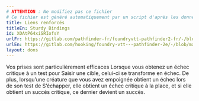 ```yaml
---
# ATTENTION : Ne modifiez pas ce fichier
# Ce fichier est généré automatiquement par un script d'après les données du module Foundry VTT officiel et de sa traduction
title: Liens renforcés
titleEn: Sturdy Bindings
id: XOAtP64xiSRIofsY
urlFr: https://gitlab.com/pathfinder-fr/foundryvtt-pathfinder2-fr/-/blob/master/data/feats/XOAtP64xiSRIofsY.htm
urlEn: https://gitlab.com/hooking/foundry-vtt---pathfinder-2e/-/blob/master/packs/data/feats.db/sturdy-bindings.json
layout: dons
---
```

Vos prises sont particulièrement efficaces Lorsque vous obtenez un échec critique à un test pour Saisir une cible, celui-ci se transforme en échec. De plus, lorsqu’une créature que vous avez empoignée obtient un échec lors de son test de S’échapper, elle obtient un échec critique à la place, et si elle obtient un succès critique, ce dernier devient un succès.
